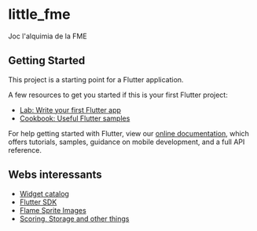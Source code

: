 # little_fme

Joc l&#x27;alquimia de la FME

## Getting Started

This project is a starting point for a Flutter application.

A few resources to get you started if this is your first Flutter project:

- [Lab: Write your first Flutter app](https://flutter.dev/docs/get-started/codelab)
- [Cookbook: Useful Flutter samples](https://flutter.dev/docs/cookbook)

For help getting started with Flutter, view our
[online documentation](https://flutter.dev/docs), which offers tutorials,
samples, guidance on mobile development, and a full API reference.

## Webs interessants

- [Widget catalog](https://flutter.dev/docs/development/ui/widgets)
- [Flutter SDK](https://api.flutter.dev/index.html)
- [Flame Sprite Images](https://github.com/flame-engine/flame/blob/master/doc/images.md)
- [Scoring, Storage and other things](https://jap.alekhin.io/scoring-storage-sound-tutorial-flame-flutter-part-4)

